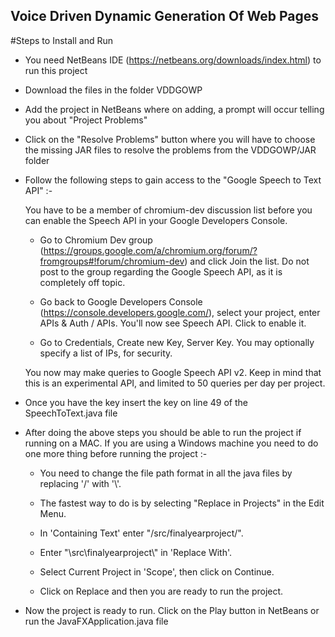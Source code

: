 ## Voice Driven Dynamic Generation Of Web Pages

#Steps to Install and Run

- You need NetBeans IDE (https://netbeans.org/downloads/index.html) to run this project

- Download the files in the folder VDDGOWP

- Add the project in NetBeans where on adding, a prompt will occur telling you about "Project Problems"

- Click on the "Resolve Problems" button where you will have to choose the missing JAR files to resolve the problems from the VDDGOWP/JAR folder

- Follow the following steps to gain access to the "Google Speech to Text API" :-
	
	You have to be a member of chromium-dev discussion list before you can enable the Speech API in your Google Developers Console.
	
	- Go to Chromium Dev group (https://groups.google.com/a/chromium.org/forum/?fromgroups#!forum/chromium-dev) and click Join the list. Do not post to the group regarding the Google Speech API, as it is completely off topic.
	
	- Go back to Google Developers Console (https://console.developers.google.com/), select your project, enter APIs & Auth / APIs. You'll now see Speech API. Click to enable it.
	
	- Go to Credentials, Create new Key, Server Key. You may optionally specify a list of IPs, for security.
	
	You now may make queries to Google Speech API v2. Keep in mind that this is an experimental API, and limited to 50 queries per day per project.

- Once you have the key insert the key on line 49 of the SpeechToText.java file

- After doing the above steps you should be able to run the project if running on a MAC. If you are using a Windows machine you need to do one more thing before running the project :-

	- You need to change the file path format in all the java files by replacing '/' with '\\'.

	- The fastest way to do is by selecting "Replace in Projects" in the Edit Menu.

	- In 'Containing Text' enter "/src/finalyearproject/".

	- Enter "\\src\\finalyearproject\\" in 'Replace With'.

	- Select Current Project in 'Scope', then click on Continue.

	- Click on Replace and then you are ready to run the project.

- Now the project is ready to run. Click on the Play button in NetBeans or run the JavaFXApplication.java file